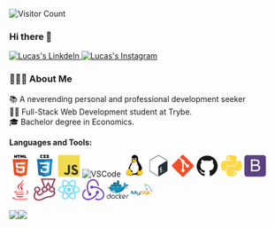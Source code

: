 ![Visitor Count](https://profile-counter.glitch.me/demetriuspine/count.svg)

### Hi there 👋


<a href="https://www.linkedin.com/in/lucaspine/">
  <img alt="Lucas's LinkdeIn" width="22px" src="https://cdn.jsdelivr.net/npm/simple-icons@v3/icons/linkedin.svg"/>
</a>
<a href="https://www.instagram.com/killerdeza/">
  <img alt="Lucas's Instagram" width="22px" src="https://cdn.jsdelivr.net/npm/simple-icons@v3/icons/instagram.svg"/>
</a>

### 👨🏻‍💻 About Me

📚 A neverending personal and professional development seeker\
👨‍💻  Full-Stack Web Development student at Trybe.\
🎓  Bachelor degree in Economics.

**Languages and Tools:**  
<p align="left">
  <img src="https://raw.githubusercontent.com/devicons/devicon/master/icons/html5/html5-original-wordmark.svg" alt="html5" width="40" height="40"/> 
  <img src="https://raw.githubusercontent.com/devicons/devicon/master/icons/css3/css3-original-wordmark.svg" alt="css3" width="40" height="40"/> 
  <img src="https://raw.githubusercontent.com/devicons/devicon/master/icons/javascript/javascript-original.svg" alt="javascript" width="40" height="40"/> 
  <img src="https://upload.wikimedia.org/wikipedia/commons/thumb/9/9a/Visual_Studio_Code_1.35_icon.svg/1024px-Visual_Studio_Code_1.35_icon.svg.png" alt="VSCode" width="40" height="40" />
  <img src="https://raw.githubusercontent.com/devicons/devicon/master/icons/linux/linux-original.svg" alt="linux" width="40" height="40" />
  <img src="https://raw.githubusercontent.com/devicons/devicon/master/icons/bash/bash-original.svg" alt="bash" width="40" height="40" />
  <img src="https://raw.githubusercontent.com/devicons/devicon/master/icons/git/git-original.svg" alt="git" width="40" height="40"/> 
  <img src="https://raw.githubusercontent.com/devicons/devicon/master/icons/github/github-original.svg" alt="git" width="40" height="40"/> 
  <img src="https://raw.githubusercontent.com/devicons/devicon/master/icons/python/python-plain.svg" alt="Python" width="40" height="40" />
  <img src="https://raw.githubusercontent.com/devicons/devicon/master/icons/bootstrap/bootstrap-plain.svg" alt="Bootstrap" width="40" height="40" />
  <img src="https://raw.githubusercontent.com/devicons/devicon/master/icons/java/java-plain.svg" alt="Java" width="40" height="40" />
  <img src="https://raw.githubusercontent.com/devicons/devicon/master/icons/jest/jest-plain.svg" alt="Jest" width="40" height="40" />
  <img src="https://raw.githubusercontent.com/devicons/devicon/master/icons/react/react-original.svg" alt="react" width="40" height="40" />
  <img src="https://raw.githubusercontent.com/devicons/devicon/master/icons/redux/redux-original.svg" alt="redux" width="40" height="40" />
  <img src="https://raw.githubusercontent.com/devicons/devicon/master/icons/docker/docker-original-wordmark.svg" alt="docker" width="40" height="40" />
  <img src="https://raw.githubusercontent.com/devicons/devicon/master/icons/mysql/mysql-original-wordmark.svg" alt="docker" width="40" height="40" />
  
</p>  

<div style="display: flex;">
  <img height="150em" src="https://github-readme-stats.vercel.app/api?username=demetriuspine&show_icons=true&hide_border=true&theme=dark"/>
  <img height="150em" src="https://github-readme-stats.vercel.app/api/top-langs/?username=demetriuspine&layout=compact&langs_count=8&theme=dark"/>
</div>

